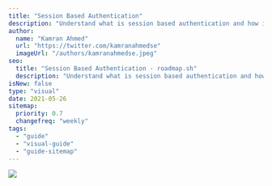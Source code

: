 ```yaml
---
title: "Session Based Authentication"
description: "Understand what is session based authentication and how it is implemented"
author:
  name: "Kamran Ahmed"
  url: "https://twitter.com/kamranahmedse"
  imageUrl: "/authors/kamranahmedse.jpeg"
seo:
  title: "Session Based Authentication - roadmap.sh"
  description: "Understand what is session based authentication and how it is implemented"
isNew: false
type: "visual"
date: 2021-05-26
sitemap:
  priority: 0.7
  changefreq: "weekly"
tags:
  - "guide"
  - "visual-guide"
  - "guide-sitemap"
---
```


[![](/guides/session-authentication.png)](/guides/session-authentication.png)

